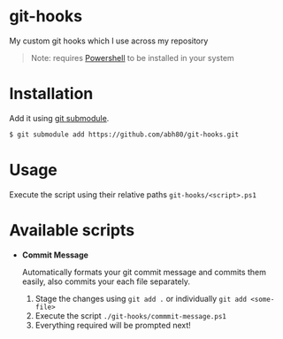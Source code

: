 # git-hooks
My custom git hooks which I use across my repository

> Note: requires [Powershell](https://learn.microsoft.com/en-us/powershell/scripting/install/installing-powershell-on-windows?view=powershell-7.3) to be installed in your system

# Installation
Add it using [git submodule](https://git-scm.com/book/en/v2/Git-Tools-Submodules).

```bash
$ git submodule add https://github.com/abh80/git-hooks.git
```

# Usage
Execute the script using their relative paths `git-hooks/<script>.ps1`

# Available scripts

- **Commit Message**
  
  Automatically formats your git commit message and commits them easily, also commits your each file separately.

  1. Stage the changes using `git add .` or individually `git add <some-file>`
  2. Execute the script `./git-hooks/commmit-message.ps1`
  3. Everything required will be prompted next!
